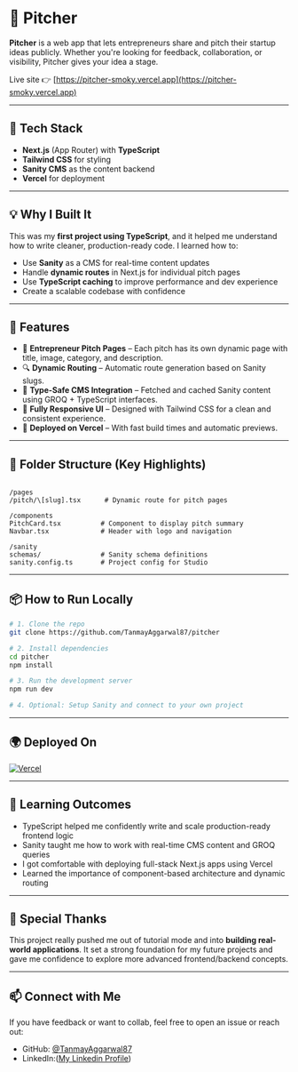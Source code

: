 
# 🎤 Pitcher

**Pitcher** is a web app that lets entrepreneurs share and pitch their startup ideas publicly. Whether you're looking for feedback, collaboration, or visibility, Pitcher gives your idea a stage.

Live site 👉 [https://pitcher-smoky.vercel.app](https://pitcher-smoky.vercel.app)

---

## 🚀 Tech Stack

- **Next.js** (App Router) with **TypeScript**
- **Tailwind CSS** for styling
- **Sanity CMS** as the content backend
- **Vercel** for deployment

---

## 💡 Why I Built It

This was my **first project using TypeScript**, and it helped me understand how to write cleaner, production-ready code. I learned how to:

- Use **Sanity** as a CMS for real-time content updates
- Handle **dynamic routes** in Next.js for individual pitch pages
- Use **TypeScript caching** to improve performance and dev experience
- Create a scalable codebase with confidence

---

## 📸 Features

- 🎯 **Entrepreneur Pitch Pages** – Each pitch has its own dynamic page with title, image, category, and description.
- 🔍 **Dynamic Routing** – Automatic route generation based on Sanity slugs.
- 🧠 **Type-Safe CMS Integration** – Fetched and cached Sanity content using GROQ + TypeScript interfaces.
- 💅 **Fully Responsive UI** – Designed with Tailwind CSS for a clean and consistent experience.
- 🚀 **Deployed on Vercel** – With fast build times and automatic previews.

---

## 📂 Folder Structure (Key Highlights)

```

/pages
/pitch/\[slug].tsx      # Dynamic route for pitch pages

/components
PitchCard.tsx          # Component to display pitch summary
Navbar.tsx             # Header with logo and navigation

/sanity
schemas/               # Sanity schema definitions
sanity.config.ts       # Project config for Studio

````

---

## 📦 How to Run Locally

```bash
# 1. Clone the repo
git clone https://github.com/TanmayAggarwal87/pitcher

# 2. Install dependencies
cd pitcher
npm install

# 3. Run the development server
npm run dev

# 4. Optional: Setup Sanity and connect to your own project
````

---

## 🌍 Deployed On

[![Vercel](https://vercel.com/button)](https://vercel.com)

---

## 🧪 Learning Outcomes

* TypeScript helped me confidently write and scale production-ready frontend logic
* Sanity taught me how to work with real-time CMS content and GROQ queries
* I got comfortable with deploying full-stack Next.js apps using Vercel
* Learned the importance of component-based architecture and dynamic routing

---

## 🙌 Special Thanks

This project really pushed me out of tutorial mode and into **building real-world applications**. It set a strong foundation for my future projects and gave me confidence to explore more advanced frontend/backend concepts.

---

## 📫 Connect with Me

If you have feedback or want to collab, feel free to open an issue or reach out:

* GitHub: [@TanmayAggarwal87](https://github.com/TanmayAggarwal87)
* LinkedIn:([My Linkedin Profile](https://www.linkedin.com/in/tanmay-aggarwal-2aa95632a/))

